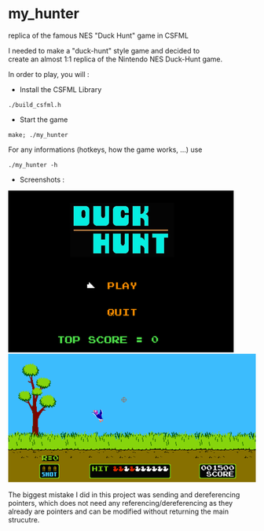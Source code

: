 # my_hunter
replica of the famous NES "Duck Hunt" game in CSFML  
  
I needed to make a "duck-hunt" style game and decided to  
create an almost 1:1 replica of the Nintendo NES Duck-Hunt game.  
  
In order to play, you will :
  
* Install the CSFML Library  
```
./build_csfml.h
```  
  
* Start the game
```
make; ./my_hunter
```  
  
For any informations (hotkeys, how the game works, ...) use  
  
```
./my_hunter -h
```  
  
* Screenshots :

![my_hunter_menu](https://github.com/pironc/my_hunter/blob/main/screenshots/my_hunter_menu_lowres.png "my_hunter game menu")  
![my_hunter_menu](https://github.com/pironc/my_hunter/blob/main/screenshots/my_hunter_game_lowres.png "my_hunter game menu")

The biggest mistake I did in this project was sending and dereferencing  
pointers, which does not need any referencing/dereferencing as they  
already are pointers and can be modified without returning the main strucutre.

